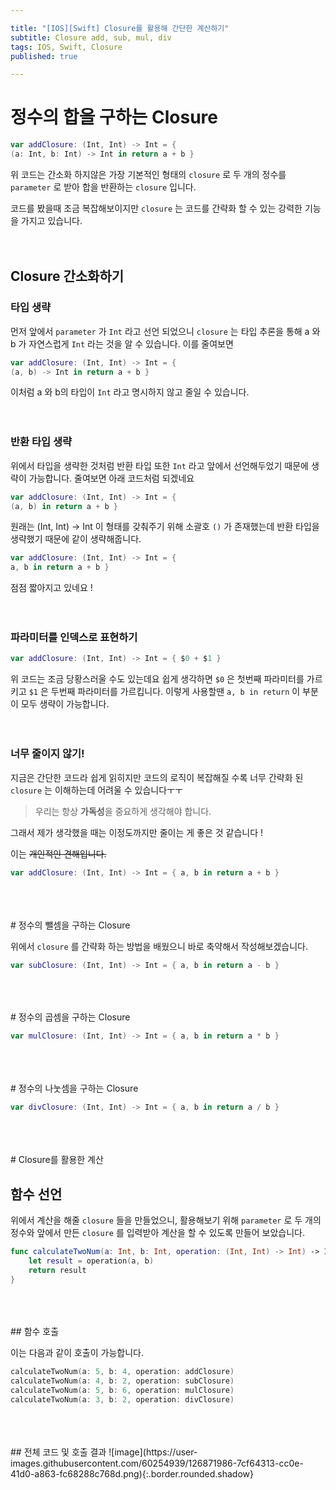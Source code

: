 ```yaml
---

title: "[IOS][Swift] Closure를 활용해 간단한 계산하기" 
subtitle: Closure add, sub, mul, div
tags: IOS, Swift, Closure
published: true

---
```


# 정수의 합을 구하는 Closure

```swift
var addClosure: (Int, Int) -> Int = { 
(a: Int, b: Int) -> Int in return a + b }
```

위 코드는 간소화 하지않은 가장 기본적인 형태의 `closure` 로 두 개의 정수를 `parameter` 로 받아 합을 반환하는 `closure` 입니다.

코드를 봤을때 조금 복잡해보이지만 `closure` 는 코드를 간략화 할 수 있는 강력한 기능을 가지고 있습니다. 
<br>
<br>
<br>
## Closure 간소화하기

### 타입 생략

먼저 앞에서 `parameter` 가 `Int` 라고 선언 되었으니 `closure` 는 타입 추론을 통해 a 와 b 가 자연스럽게 `Int` 라는 것을 알 수 있습니다.  이를 줄여보면

```swift
var addClosure: (Int, Int) -> Int = { 
(a, b) -> Int in return a + b }
```

이처럼 a 와 b의 타입이 `Int` 라고 명시하지 않고 줄일 수 있습니다.
<br>
<br>
<br>
### 반환 타입 생략

위에서 타입을 생략한 것처럼 반환 타입 또한 `Int` 라고 앞에서 선언해두었기 때문에 생략이 가능합니다. 줄여보면 아래 코드처럼 되겠네요

```swift
var addClosure: (Int, Int) -> Int = { 
(a, b) in return a + b }
```

원래는 (Int, Int) → Int 이 형태를 갖춰주기 위해 소괄호 `()` 가 존재했는데 반환 타입을 생략했기 때문에 같이 생략해줍니다.

```swift
var addClosure: (Int, Int) -> Int = { 
a, b in return a + b }
```

점점 짧아지고 있네요 !
<br>
<br>
<br>
### 파라미터를 인덱스로 표현하기

```swift
var addClosure: (Int, Int) -> Int = { $0 + $1 }
```

위 코드는 조금 당황스러울 수도 있는데요 쉽게 생각하면 `$0` 은 첫번째 파라미터를 가르키고 `$1` 은 두번째 파라미터를 가르킵니다. 이렇게 사용할땐 `a, b in return` 이 부분이 모두 생략이 가능합니다.
<br>
<br>
<br>
### 너무 줄이지 않기!

지금은 간단한 코드라 쉽게 읽히지만 코드의 로직이 복잡해질 수록 너무 간략화 된 `closure` 는 이해하는데 어려울 수 있습니다ㅜㅜ 

> 우리는 항상 **가독성**을 중요하게 생각해야 합니다.

그래서 제가 생각했을 때는 이정도까지만 줄이는 게 좋은 것 같습니다 !

이는 ~~개인적인 견해입니다.~~

```swift
var addClosure: (Int, Int) -> Int = { a, b in return a + b }
```
<br>
<br>
<br>
# 정수의 뺄셈을 구하는 Closure

위에서 `closure` 를 간략화 하는 방법을 배웠으니 바로 축약해서 작성해보겠습니다.

```swift
var subClosure: (Int, Int) -> Int = { a, b in return a - b }
```
<br>
<br>
<br>
# 정수의 곱셈을 구하는 Closure

```swift
var mulClosure: (Int, Int) -> Int = { a, b in return a * b }
```
<br>
<br>
<br>
# 정수의 나눗셈을 구하는 Closure

```swift
var divClosure: (Int, Int) -> Int = { a, b in return a / b }
```
<br>
<br>
<br>
# Closure를 활용한 계산

## 함수 선언

위에서 계산을 해줄 `closure` 들을 만들었으니, 활용해보기 위해 `parameter` 로 두 개의 정수와  앞에서 만든 `closure` 를 입력받아 계산을 할 수 있도록 만들어 보았습니다.

```swift
func calculateTwoNum(a: Int, b: Int, operation: (Int, Int) -> Int) -> Int {
    let result = operation(a, b)
    return result
}
```
<br>
<br>
<br>
## 함수 호출

이는 다음과 같이 호출이 가능합니다.

```swift
calculateTwoNum(a: 5, b: 4, operation: addClosure)
calculateTwoNum(a: 4, b: 2, operation: subClosure)
calculateTwoNum(a: 5, b: 6, operation: mulClosure)
calculateTwoNum(a: 3, b: 2, operation: divClosure)
```
<br>
<br>
<br>
## 전체 코드 및 호출 결과
![image](https://user-images.githubusercontent.com/60254939/126871986-7cf64313-cc0e-41d0-a863-fc68288c768d.png){:.border.rounded.shadow}

